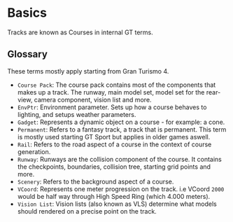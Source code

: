 # Basics

Tracks are known as Courses in internal GT terms.

## Glossary

These terms mostly apply starting from Gran Turismo 4.

* `Course Pack`: The course pack contains most of the components that makes up a track. The runway, main model set, model set for the rear-view, camera component, vision list and more.
* `EnvPtr`: Environment parameter. Sets up how a course behaves to lighting, and setups weather parameters.
* `Gadget`: Represents a dynamic object on a course - for example: a cone.
* `Permanent`: Refers to a fantasy track, a track that is permanent. This term is mostly used starting GT Sport but applies in older games aswell.
* `Rail`: Refers to the road aspect of a course in the context of course generation.
* `Runway`: Runways are the collision component of the course. It contains the checkpoints, boundaries, collision tree, starting grid points and more.
* `Scenery`: Refers to the background aspect of a course.
* `VCoord`: Represents one meter progression on the track. i.e VCoord `2000` would be half way through High Speed Ring (which 4.000 meters).
* `Vision List`: Vision lists (also known as VLS) determine what models should rendered on a precise point on the track.

